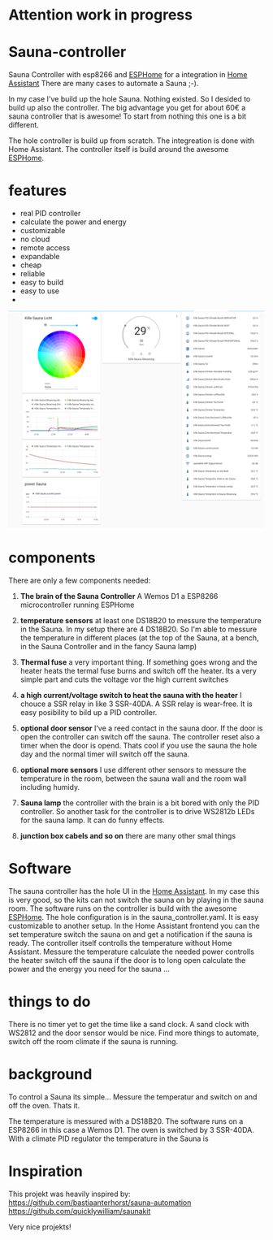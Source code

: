 # Attention work in progress

# Sauna-controller
Sauna Controller with esp8266 and [ESPHome](https://esphome.io/) for a integration in [Home Assistant](https://www.home-assistant.io/) 
There are many cases to automate a Sauna ;-).


In my case I've build up the hole Sauna. Nothing existed. So I desided to build up also the controller.
The big advantage you get for about 60€ a sauna controller that is awesome!
To start from nothing this one is a bit different.

The hole controller is build up from scratch. 
The integreation is done with Home Assistant. The controller itself is build around the awesome [ESPHome](https://esphome.io/).

# features
- real PID controller
- calculate the power and energy
- customizable
- no cloud
- remote access
- expandable
- cheap
- reliable
- easy to build
- easy to use
- 
![Home Assistant](images/frontpanel.PNG)

# components
There are only a few components needed:

1. **The brain of the Sauna Controller** A Wemos D1 a ESP8266 microcontroller running ESPHome

2. **temperature sensors** at least one DS18B20 to messure the temperature in the Sauna. In my setup there are 4 DS18B20. So I'm able to messure the temperature in different places (at the top of the Sauna, at a bench, in the Sauna Controller and in the fancy Sauna lamp)

3. **Thermal fuse** a very important thing. If something goes wrong and the heater heats the termal fuse burns and switch off the heater. Its a very simple part and cuts the voltage vor the high current switches

4. **a high current/voltage switch to heat the sauna with the heater** I chouce a SSR relay in like 3 SSR-40DA. A SSR relay is wear-free. It is easy posibility to bild up a PID controller.
5. **optional door sensor** I've a reed contact in the sauna door. If the door is open the controller can switch off the sauna. The controller reset also a timer when the door is opend. Thats cool if you use the sauna the hole day and the normal timer will switch off the sauna.
6. **optional more sensors** I use different other sensors to messure the temperature in the room, between the sauna wall and the room wall including humidy. 
7. **Sauna lamp** the controller with the brain is a bit bored with only the PID controller. So another task for the controller is to drive WS2812b LEDs for the sauna lamp. It can do funny effects.
8. **junction box cabels and so on** there are many other smal things

# Software
The sauna controller has the hole UI in the [Home Assistant](https://www.home-assistant.io/). In my case this is very good, so the kits can not switch the sauna on by playing in the sauna room.
The software runs on the controller is build with the awesome [ESPHome](https://esphome.io/). The hole configuration is in the sauna_controller.yaml. It is easy customizable to another setup.
In the Home Assistant frontend you can the set temperature switch the sauna on and get a notification if the sauna is ready.
The controller itself controlls the temperature without Home Assistant.
Messure the temperature
calculate the needed power
controlls the heater
switch off the sauna if the door is to long open
calculate the power and the energy you need for the sauna
...


# things to do
There is no timer yet to get the time like a sand clock. A sand clock with WS2812 and the door sensor would be nice.
Find more things to automate, switch off the room climate if the sauna is running.

# background
To control a Sauna its simple...
Messure the temperatur and switch on and off the oven. Thats it.

The temperature is messured with a DS18B20. The software runs on a ESP8266 in this case a Wemos D1. The oven is switched by 3 SSR-40DA. With a climate PID regulator the temperature in the Sauna is 

# Inspiration
This projekt was heavily inspired by: 
https://github.com/bastiaanterhorst/sauna-automation
https://github.com/quicklywilliam/saunakit

Very nice projekts!

